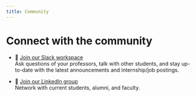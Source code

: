 ```yaml
---
title: Community
---
```


# Connect with the community

- 💬 [Join our Slack workspace](https://join.slack.com/t/sbu-computing/shared_invite/zt-pzbpfokm-VbN_ilqsP3dRVlqNqb37uA)  
  Ask questions of your professors, talk with other students, and stay up-to-date with the latest announcements and internship/job postings.

- 💼 [Join our LinkedIn group](https://www.linkedin.com/groups/13196122/)  
  Network with current students, alumni, and faculty.